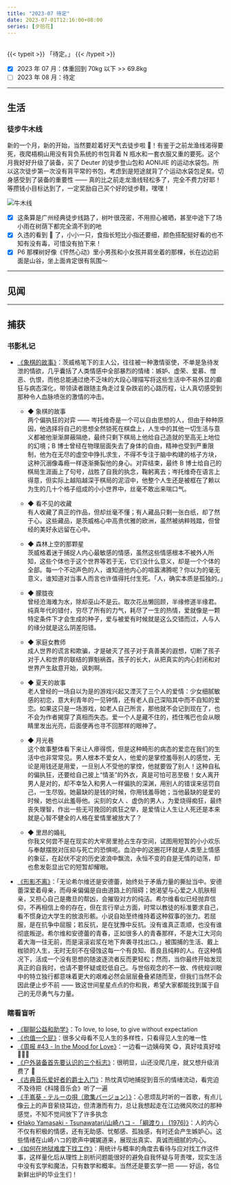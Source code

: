 ```yaml
---
title: "2023-07 待定"
date: 2023-07-01T12:16:00+08:00
series: [夕拾花]
---
```


<br />
{{< typeit >}}
「待定。」
{{< /typeit >}}
<br />

- [x] 2023 年 07 月：体重回到 70kg 以下 >> 69.8kg
- [ ] 2023 年 08 月：待定

---

## 生活

### 徒步牛木线

新的一个月，新的开始，当然要趁着好天气去徒步啦 🤗！有鉴于之前龙渔线渴得要死，夜爬梧桐山用没有背负系统的书包背着 N 瓶水和一套衣服又重的要死。这个月我好好升级了装备，买了 Deuter 的徒步登山包和 AONIJIE 的运动水袋包。所以这次徒步第一次没有背平常的书包，考虑到是短途就背了个运动水袋包足矣。切身感受到了装备的重要性 —— 真的比之前走龙渔线轻松多了，完全不费力好耶！等攒钱小目标达到了，一定奖励自己买个好的徒步鞋，嘿嘿！

![牛木线](https://image.aetherhjf.com/images/202307102316460.jpg "徒步牛木线")

- [x] 这条算是广州经典徒步线路了，树叶很茂密，不用担心被晒，甚至中途下了场小雨在树荫下都完全滴不到的吔
- [x] 久违的看到 🐍 了，小小一只，食指长短比小指还要细，颜色搭配挺好看的也不知有没有毒，可惜没有拍下来！
- [x] P6 那棵树好像《怦然心动》里小男孩和小女孩并肩坐着的那棵，长在边边前面是山谷，坐上面肯定很有氛围～

---

## 见闻

---

## 捕获

### 书影札记

- [《象棋的故事》](https://book.douban.com/subject/24700640/)：茨威格笔下的主人公，往往被一种激情驱使，不单是急待发泄的情欲，几乎囊括了人类情感中全部暴烈的情绪：嫉妒、虚荣、爱慕、憎恶、仇恨，而他总能通过绝不乏味的大段心理描写将这些生活中不易外显的癫狂与病态深化，带领读者跟随主角走过复杂跌岩的心路历程，让人真切感受到那种令人血脉喷张的激情的冲击。

  - ◆ 象棋的故事  
    两个偏执狂的对弈 —— 岑托维奇是一个可以自由思想的人，但由于种种原因，他选择将自己的思想全然锁死在棋盘上，人生中的其他一切生活与意义都被他渐渐屏蔽隔绝，最终只剩下棋局上他给自己造就的至高无上地位的幻境；B 博士曾经在物理层面失去了身体的自由，精神也受到严重限制，他为在无尽的虚空中挣扎求生，不得不专注于脑中构建的格子方块，这种沉溺像毒瘾一样逐渐撕裂他的身心。对弈结束，最终 B 博士给自己的棋局生涯画上了句号，战胜了自我的执念，鞠躬离去；岑托维奇在语言上得意，但实际上越陷越深于棋局的泥沼中，他整个人生还是被框在了赖以为生的几十个格子组成的小小世界中，丝毫不敢出来喘口气。

  - ◆ 看不见的收藏  
    有人收藏了真正的作品，但却丝毫不懂；有人藏品只剩一张白纸，却了然于心。这些藏品，是茨威格心中高贵优雅的欧洲，虽然被纳粹贱踏，但曾经的美好永远留在心中。

  - ◆ 森林上空的那颗星  
    茨威格着迷于捕捉人内心最敏感的情感，虽然这些情感根本不被外人所知，这些个体也于这个世界等若于无，它们没什么意义，却是一个个体的全部。每一个不动声色的人，谁知道他内心的喧嚣沸腾呢？你以为的毫无意义，谁知道对当事人而言也许值得托付生死。「人，确实本质是孤独的。」

  - ◆ 朦胧夜  
    曾经沧海难为水，除却巫山不是云。取次花丛懒回顾，半缘修道半缘君。纯真年代的错付，穷尽了所有的力气，耗尽了一生的热情，爱就像是一颗特定条件下才会生成的种子，爱与被爱有时候就是这么交错而过，人与人的缘分就是这么阴差阳错。

  - ◆ 家庭女教师  
    成人世界的谎言和欺骗，才是破灭了孩子对于真善美的遐想，切断了孩子对于人和世界的联结的罪魁祸首。孩子的长大，从把真实的内心封闭和对世界产生敌意开始，讽刺啊。

  - ◆ 夏天的故事  
    老人曾经的一场自以为是的游戏兴起又湮灭了三个人的爱情：少女细腻敏感的初恋，意大利青年的一见钟情，还有老人自己深陷其中而不自知的爱恋。如果这只是一场游戏，如老人自己所言，那他就不会记到现在了，也不会为作者揭穿了真相而失态。爱一个人是藏不住的，捂住嘴巴也会从眼睛里发出光亮，后面便再也寻不回那样的眼神了。

  - ◆ 月光巷  
    这个故事整体看下来让人瘆得慌，但是这种畸形的病态的爱恋在我们的生活中也非常常见。男人根本不爱女人，他爱的是掌控羞辱别人的感觉，无论是用钱还是用爱，一旦别人不受他的掌控，他就要毁了别人！这种自私的偏执狂，还要给自己披上“情圣”的外衣，真是可怕可恶至极！女人离开男人是对的，却不幸坠入和男人一样偏执的深渊，用别人的错误来惩罚自己，一生尽毁。她最缺的是钱的时候，你用钱羞辱她；当他最缺的是爱的时候，她也以此羞辱他。尖刻的女人 、虚伪的男人，为爱烧得痴狂，最终丧失理智，作出一些无可挽回的疯狂之举，是爱情让人生让人死还是本来就是心智不健全的人格在爱情里被放大了？

  - ◆ 里昂的婚礼  
    你我又何尝不是在现实的大牢房里抢占生存空间，试图用短暂的小小欢乐与奉献摆脱对压抑与死亡的恐惧呢。血泊中的这圈花环就是人类至上情感的象征，在起伏不定的历史波浪中飘流，永恒不变的自是无情的动荡，却也愈发彰显出它的短暂却耀眼。

- [《形影不离》](https://book.douban.com/subject/35713872/)：「无论希尔维还是安德蕾，始终处于矛盾力量的撕扯当中。安德蕾深爱着母亲，而母亲偏偏是自由道路上的阻碍；她渴望与心爱之人肌肤相亲，又担心自己是撒旦的帮凶，会摧毁对方的纯洁。希尔维看似已经抛弃信仰，不再相信上帝的存在，但在言行举止方面，时常以教徒的标准要求自己，看不惯身边大学生的放浪形骸。小说自始至终维持着这种叙事的张力。若屈服，是在抗争中屈服；若反抗，是在犹豫中反抗。没有谁真正乖顺，也没有谁彻底叛逆。希尔维和安德蕾的青春，正如很多人的青春那样，不是大江大河向着大海一往无前，而是滚滚岩浆在地下奔袭寻找出口。」被围捕的生活、戴上枷锁的人生，无时无刻不在侵蚀这每一个有良知、善良且纯粹的人。在这种情况下，活成一个没有思想的随波逐流者反而更轻松；然而，当你最终开始发现真正的自我时，也请不要怀疑或贬低自己。与世俗观念的不一致、传统规训眼中的特立独行都意味着更大的艰难必然会层层叠叠紧随而至，但我们当然不会因此便止步不前 —— 致这世间星星点点的你和我，希望大家都能找到属于自己的无尽勇气与力量。

### 瞎看盲听

- [《聊聊公益和助学》](https://manjusaka.blog/posts/2023/06/25/love-and-hope-is-all-we-need/)：To love, to lose, to give without expectation
- [《也值一个屁》](https://www.douban.com/note/850727749/?_i=8744455nPbvrtL)：很多父母看不见人生的多样性，只看得见人生的唯一性
- [《周报 #43 - In the Mood for Love》](https://www.pseudoyu.com/zh/2023/07/10/weekly_review_20230710/)：一边看一边姨母笑 😋，真好哇真好哇 🤤🤤🤤
- [《户外装备首先要认识的三个标志》](https://post.smzdm.com/p/364844/)：很明显，山还没爬几座，就又想升级消费了 🫠
- [《古典音乐爱好者的爵士入门》](https://mp.weixin.qq.com/s/8evweOwGyzgdGGg00eKpXQ)：热忱真切地捕捉到音乐的情绪流动，看完迫不及待把《科隆音乐会》听了一遍
- [《手嶌葵 - テルーの唄（歌集バージョン）》](https://youtu.be/2JB_nG_KMCs)：心思烦乱时听的一首歌，有点儿像云上的声音萦绕耳边，但清澈而有力，总让我想起走在江边微风吹过的那种感觉，不知不觉间放下了许多执念
- [《Hako Yamasaki - Tsunawatari/山崎ハコ - 「綱渡り」 (1976)》](https://youtu.be/IRzhPeT2Csc)：人的内心不仅有积极的情感，还有无助感、忧郁感、孤独感，有时还会产生嫉妒心。这些情绪在山崎ハコ的歌声中娓娓道来，展现出真实、真诚而细腻的内心。
- [《如何在地狱难度下找工作》](https://www.bilibili.com/video/BV1BN411D73i)：用统计与概率的角度去看待与应对找工作这件事，这样量化后从理性上剖析问题能很好的避免自我怀疑与苛责嘿，现实生活中没有玄学和魔法，只有数学和概率。当然还是要玄学一把 —— 好运，各位新鲜出炉的毕业生们！

